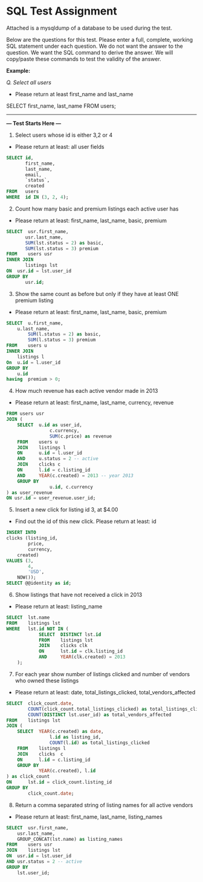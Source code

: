# SQL Test Assignment

Attached is a mysqldump of a database to be used during the test.

Below are the questions for this test. Please enter a full, complete, working SQL statement under each question. We do not want the answer to the question. We want the SQL command to derive the answer. We will copy/paste these commands to test the validity of the answer.

**Example:**

_Q. Select all users_

- Please return at least first_name and last_name

SELECT first_name, last_name FROM users;


------

**— Test Starts Here —**

1. Select users whose id is either 3,2 or 4
- Please return at least: all user fields
 ``` SQL
 SELECT id,
        first_name, 
        last_name, 
        email, 
        `status`, 
        created 
 FROM	users
 WHERE	id IN (3, 2, 4);
 ```

2. Count how many basic and premium listings each active user has
- Please return at least: first_name, last_name, basic, premium
 ``` SQL
SELECT	usr.first_name, 
		usr.last_name, 
		SUM(lst.status = 2) as basic, 
		SUM(lst.status = 3) premium
FROM	users usr
INNER JOIN 
		listings lst
ON	usr.id = lst.user_id
GROUP BY 
		usr.id;
 ```

3. Show the same count as before but only if they have at least ONE premium listing
- Please return at least: first_name, last_name, basic, premium
```SQL
SELECT	u.first_name, 
	u.last_name, 
        SUM(l.status = 2) as basic, 
        SUM(l.status = 3) premium
FROM 	users u
INNER JOIN 
	listings l
On	u.id = l.user_id
GROUP BY
	u.id
having	premium > 0;
```

4. How much revenue has each active vendor made in 2013
- Please return at least: first_name, last_name, currency, revenue
```SQL
FROM users usr
JOIN (
    SELECT	u.id as user_id,
            	c.currency,
            	SUM(c.price) as revenue
    FROM	users u
    JOIN 	listings l
    ON 		u.id = l.user_id
    AND 	u.status = 2 -- active
    JOIN 	clicks c
    ON 		l.id = c.listing_id
    AND 	YEAR(c.created) = 2013 -- year 2013
    GROUP BY 
            	u.id, c.currency
) as user_revenue
ON usr.id = user_revenue.user_id;
```

5. Insert a new click for listing id 3, at $4.00
- Find out the id of this new click. Please return at least: id
```SQL
INSERT INTO 
clicks (listing_id, 
        price, 
        currency,
	created) 
VALUES (3, 
        4, 
        'USD',
	NOW());
SELECT @@identity as id;
```

6. Show listings that have not received a click in 2013
- Please return at least: listing_name
```SQL
SELECT	lst.name 
FROM	listings lst 
WHERE	lst.id NOT IN (
            SELECT	DISTINCT lst.id
            FROM	listings lst
            JOIN	clicks clk
            ON		lst.id = clk.listing_id
            AND		YEAR(clk.created) = 2013
	);
```

7. For each year show number of listings clicked and number of vendors who owned these listings
- Please return at least: date, total_listings_clicked, total_vendors_affected
```SQL
SELECT	click_count.date,
        COUNT(click_count.total_listings_clicked) as total_listings_clicked, 
        COUNT(DISTINCT lst.user_id) as total_vendors_affected 
FROM	listings lst
JOIN (
    SELECT	YEAR(c.created) as date,
            	l.id as listing_id,
            	COUNT(l.id) as total_listings_clicked
    FROM	listings l
    JOIN	clicks	c
    ON		l.id = c.listing_id
    GROUP BY
            YEAR(c.created), l.id
) as click_count
ON		lst.id = click_count.listing_id
GROUP BY 
		click_count.date;
```

8. Return a comma separated string of listing names for all active vendors
- Please return at least: first_name, last_name, listing_names
```SQL
SELECT	usr.first_name, 
	usr.last_name, 
	GROUP_CONCAT(lst.name) as listing_names
FROM	users usr
JOIN 	listings lst
ON 	usr.id = lst.user_id
AND	usr.status = 2 -- active
GROUP BY
	lst.user_id;
```
